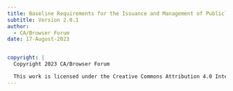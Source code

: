 ```yaml
---
title: Baseline Requirements for the Issuance and Management of Publicly-Trusted TLS Certificates
subtitle: Version 2.0.1
author:
  - CA/Browser Forum
date: 17-August-2023  


copyright: |
  Copyright 2023 CA/Browser Forum

  This work is licensed under the Creative Commons Attribution 4.0 International license.
---
```


